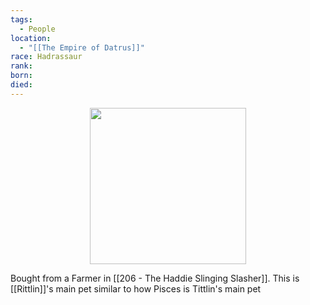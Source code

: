 ```yaml
---
tags:
  - People
location:
  - "[[The Empire of Datrus]]"
race: Hadrassaur
rank: 
born: 
died:
---
```

<p style="text-align:center;"><img src="https://foundry-vtt-kb.s3.us-east-2.amazonaws.com/Images/Tokens/NPCs/Nobles/" width="250" height="250"></p>

Bought from a Farmer in [[206 - The Haddie Slinging Slasher]]. This is [[Rittlin]]'s main pet similar to how Pisces is Tittlin's main pet